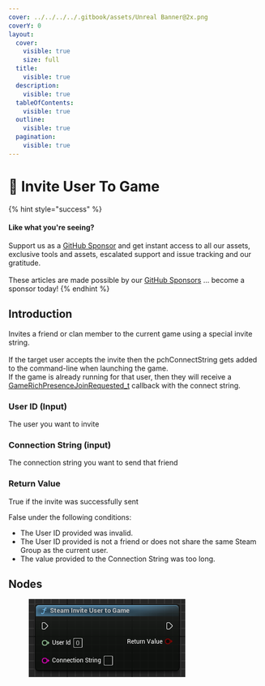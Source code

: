 ```yaml
---
cover: ../../../../.gitbook/assets/Unreal Banner@2x.png
coverY: 0
layout:
  cover:
    visible: true
    size: full
  title:
    visible: true
  description:
    visible: true
  tableOfContents:
    visible: true
  outline:
    visible: true
  pagination:
    visible: true
---
```


# 🔵 Invite User To Game

{% hint style="success" %}
#### Like what you're seeing?

Support us as a [GitHub Sponsor](../../../../become-a-sponsor/) and get instant access to all our assets, exclusive tools and assets, escalated support and issue tracking and our gratitude.\
\
These articles are made possible by our [GitHub Sponsors](../../../../become-a-sponsor/) ... become a sponsor today!
{% endhint %}

## Introduction

Invites a friend or clan member to the current game using a special invite string.\
\
If the target user accepts the invite then the pchConnectString gets added to the command-line when launching the game.\
If the game is already running for that user, then they will receive a [GameRichPresenceJoinRequested\_t](https://partner.steamgames.com/doc/api/ISteamFriends#GameRichPresenceJoinRequested\_t) callback with the connect string.

### User ID (Input)

The user you want to invite

### Connection String (input)

The connection string you want to send that friend

### Return Value

True if the invite was successfully sent

False under the following conditions:

* The User ID provided was invalid.
* The User ID provided is not a friend or does not share the same Steam Group as the current user.
* The value provided to the Connection String was too long.

## Nodes

<figure><img src="../../../../.gitbook/assets/image (223).png" alt=""><figcaption></figcaption></figure>

